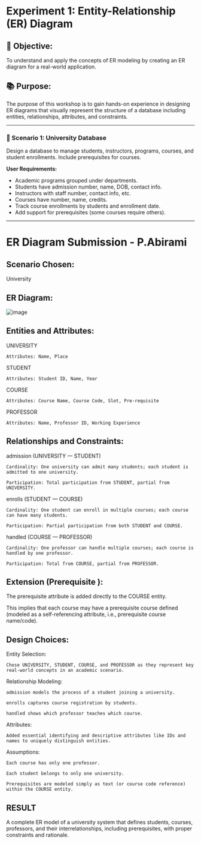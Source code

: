 # Experiment 1: Entity-Relationship (ER) Diagram

## 🎯 Objective:
To understand and apply the concepts of ER modeling by creating an ER diagram for a real-world application.

## 📚 Purpose:
The purpose of this workshop is to gain hands-on experience in designing ER diagrams that visually represent the structure of a database including entities, relationships, attributes, and constraints.

---
### 🔹 Scenario 1: University Database
Design a database to manage students, instructors, programs, courses, and student enrollments. Include prerequisites for courses.

**User Requirements:**
- Academic programs grouped under departments.
- Students have admission number, name, DOB, contact info.
- Instructors with staff number, contact info, etc.
- Courses have number, name, credits.
- Track course enrollments by students and enrollment date.
- Add support for prerequisites (some courses require others).

---
# ER Diagram Submission - P.Abirami

## Scenario Chosen:
University 

## ER Diagram:
![image](https://github.com/user-attachments/assets/b8184a94-0773-4294-be8b-8d254aca72d5)


## Entities and Attributes:
UNIVERSITY

    Attributes: Name, Place

STUDENT

    Attributes: Student ID, Name, Year

COURSE

    Attributes: Course Name, Course Code, Slot, Pre-requisite

PROFESSOR

    Attributes: Name, Professor ID, Working Experience

## Relationships and Constraints:
admission (UNIVERSITY — STUDENT)

    Cardinality: One university can admit many students; each student is admitted to one university.

    Participation: Total participation from STUDENT, partial from UNIVERSITY.

enrolls (STUDENT — COURSE)

    Cardinality: One student can enroll in multiple courses; each course can have many students.

    Participation: Partial participation from both STUDENT and COURSE.

handled (COURSE — PROFESSOR)

    Cardinality: One professor can handle multiple courses; each course is handled by one professor.

    Participation: Total from COURSE, partial from PROFESSOR.

## Extension (Prerequisite ):
The prerequisite attribute is added directly to the COURSE entity.

This implies that each course may have a prerequisite course defined (modeled as a self-referencing attribute, i.e., prerequisite course name/code).

## Design Choices:
Entity Selection:

    Chose UNIVERSITY, STUDENT, COURSE, and PROFESSOR as they represent key real-world concepts in an academic scenario.

Relationship Modeling:

    admission models the process of a student joining a university.

    enrolls captures course registration by students.

    handled shows which professor teaches which course.

Attributes:

    Added essential identifying and descriptive attributes like IDs and names to uniquely distinguish entities.

Assumptions:

    Each course has only one professor.

    Each student belongs to only one university.

    Prerequisites are modeled simply as text (or course code reference) within the COURSE entity.
## RESULT
A complete ER model of a university system that defines students, courses, professors, and their interrelationships, including prerequisites, with proper constraints and rationale.
